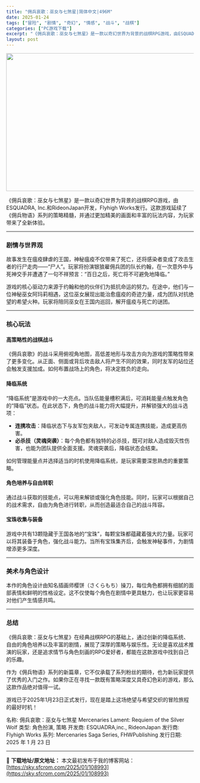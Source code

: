 ```yaml
---
title: "佣兵哀歌：巫女与七煞星|简体中文|496M"
date: 2025-01-24
tags: ["冒险", "剧情", "奇幻", "情感", "战斗", "战棋"]
categories: ["PC游戏下载"]
excerpt: "《佣兵哀歌：巫女与七煞星》是一款以奇幻世界为背景的战棋RPG游戏，由ESQUADRA, Inc.和RideonJapan开发，Flyhigh Works发行。这款游戏延续了《佣兵物语》系列的策略精髓，并通过更加精美的画面和丰富的玩法内容，为玩家带来了全新体验。 剧情与世界观 故事发生在瘟疫肆虐的王国&hellip;"
layout: post
---
```


<img class="aligncenter size-full wp-image-108994" src="https://sky.sfcrom.com/wp-content/uploads/2025/01/2025012401150530.webp" alt="" width="660" height="370" />

《佣兵哀歌：巫女与七煞星》是一款以奇幻世界为背景的战棋RPG游戏，由ESQUADRA, Inc.和RideonJapan开发，Flyhigh Works发行。这款游戏延续了《佣兵物语》系列的策略精髓，并通过更加精美的画面和丰富的玩法内容，为玩家带来了全新体验。

<hr />

<h3><strong>剧情与世界观</strong></h3>
故事发生在瘟疫肆虐的王国，神秘瘟疫不仅带来了死亡，还将感染者变成了攻击生者的行尸走肉——“尸人”。玩家将扮演银狼雇佣兵团的队长约翰，在一次意外中与死神交手并遭遇了一句不祥预言：“百日之后，死亡将不可避免地降临。”

游戏的核心驱动力来源于约翰和他的伙伴们为抵抗命运的努力。在途中，他们与一位神秘巫女阿玛莉相遇，这位巫女展现出能治愈瘟疫的奇迹力量，成为团队对抗绝望的希望火种。玩家将陪同巫女在王国内巡回，解开瘟疫与死亡的谜团。

<hr />

<h3><strong>核心玩法</strong></h3>
<h4><strong>高策略性的战棋战斗</strong></h4>
《佣兵哀歌》的战斗采用俯视角地图，高低差地形与攻击方向为游戏的策略性带来了更多变化。从正面、侧面或背后攻击敌人将产生不同的效果，同时友军的站位还会触发支援加成。如何布置战场上的角色，将决定胜负的走向。
<h4><strong>降临系统</strong></h4>
“降临系统”是游戏中的一大亮点。当队伍能量槽积满后，可消耗能量点触发角色的“降临”状态。在此状态下，角色的战斗能力将大幅提升，并解锁强大的战斗选项：
<ul>
 	<li><strong>连携攻击</strong>：降临状态下与友军包夹敌人，可发动专属连携技能，造成更高伤害。</li>
 	<li><strong>必杀技（灵魂突袭）</strong>：每个角色都有独特的必杀技，既可对敌人造成毁灭性伤害，也能为团队提供全面支援。灵魂突袭后，降临状态会结束。</li>
</ul>
如何管理能量点并选择适当的时机使用降临系统，是玩家需要深思熟虑的重要策略。
<h4><strong>角色培养与自由转职</strong></h4>
通过战斗获取的技能点，可以用来解锁或强化角色技能。同时，玩家可以根据自己的战术需求，自由为角色进行转职，从而创造最适合自己的战斗阵容。
<h4><strong>宝珠收集与装备</strong></h4>
游戏中共有13颗隐藏于王国各地的“宝珠”，每颗宝珠都蕴藏着强大的力量。玩家可以将其装备于角色，强化战斗能力。当所有宝珠集齐后，会触发神秘事件，为剧情增添更多深度。

<hr />

<h3><strong>美术与角色设计</strong></h3>
本作的角色设计由知名插画师樱饼（さくらもち）操刀，每位角色都拥有细腻的面部表情和鲜明的性格设定。这不仅使每个角色在剧情中更具魅力，也让玩家更容易对他们产生情感共鸣。

<hr />

<h3><strong>总结</strong></h3>
《佣兵哀歌：巫女与七煞星》在经典战棋RPG的基础上，通过创新的降临系统、自由的角色培养以及丰富的剧情，展现了深厚的策略与娱乐性。无论是喜欢战术推演的玩家，还是追求情节与角色刻画的RPG爱好者，都能在这款游戏中找到自己的乐趣。

作为《佣兵物语》系列的新篇章，它不仅承载了系列粉丝的期待，也为新玩家提供了优秀的入门之作。如果你正在寻找一款既有策略深度又具奇幻色彩的游戏，那么这款作品绝对值得一试。

游戏已于2025年1月23日正式发行，现在是踏上这场绝望与希望交织的冒险旅程的最好时机！

名称: 佣兵哀歌：巫女与七煞星 Mercenaries Lament: Requiem of the Silver Wolf
类型: 角色扮演, 策略
开发商: ESQUADRA,inc., RideonJapan
发行商: Flyhigh Works
系列: Mercenaries Saga Series, FHWPublishing
发行日期: 2025 年 1 月 23 日

---
📖 **下载地址/原文地址：** 本文最初发布于我的博客网站：[https://sky.sfcrom.com/2025/01/108993](https://sky.sfcrom.com/2025/01/108993)
